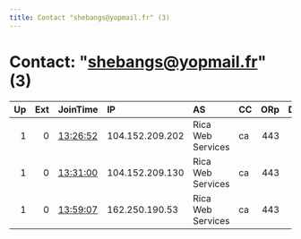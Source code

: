 ```yaml
---
title: Contact "shebangs@yopmail.fr" (3)
---
```


# Contact: "shebangs@yopmail.fr" (3)

|   Up |   Ext | JoinTime                                                                                            | IP              | AS                | CC   |   ORp |   Dirp | OS    | Version   | Nickname   |   eFamMembers |
|-----:|------:|:----------------------------------------------------------------------------------------------------|:----------------|:------------------|:-----|------:|-------:|:------|:----------|:-----------|--------------:|
|    1 |     0 | [13:26:52](https://metrics.torproject.org/rs.html#details/328ED3A92D1CD621659B4DA6E210FCAED813174B) | 104.152.209.202 | Rica Web Services | ca   |   443 |      0 | Linux | 0.3.5.12  | Shebangs   |             1 |
|    1 |     0 | [13:31:00](https://metrics.torproject.org/rs.html#details/A4A79E2B8294AA2572B46C5C772E149F84FAF763) | 104.152.209.130 | Rica Web Services | ca   |   443 |      0 | Linux | 0.3.5.12  | Shebangs   |             1 |
|    1 |     0 | [13:59:07](https://metrics.torproject.org/rs.html#details/3688001D75469101F74A5D551A49B0EF410F0E26) | 162.250.190.53  | Rica Web Services | ca   |   443 |      0 | Linux | 0.3.5.12  | Shebangs   |             1 |
